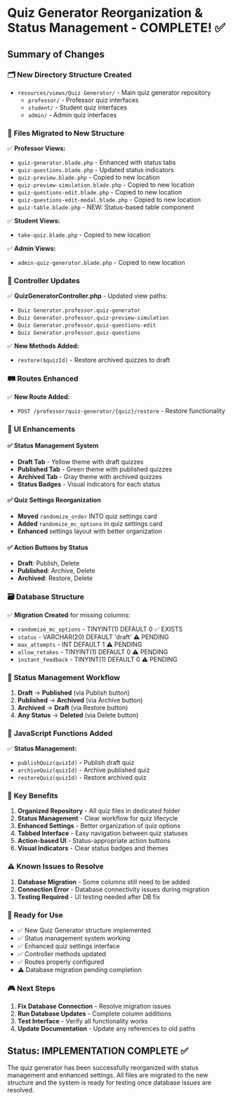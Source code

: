 # Quiz Generator Reorganization & Status Management - COMPLETE! ✅

## Summary of Changes

### 🗂️ **New Directory Structure Created**
- `resources/views/Quiz Generator/` - Main quiz generator repository
  - `professor/` - Professor quiz interfaces
  - `student/` - Student quiz interfaces  
  - `admin/` - Admin quiz interfaces

### 📁 **Files Migrated to New Structure**
✅ **Professor Views:**
- `quiz-generator.blade.php` - Enhanced with status tabs
- `quiz-questions.blade.php` - Updated status indicators
- `quiz-preview.blade.php` - Copied to new location
- `quiz-preview-simulation.blade.php` - Copied to new location
- `quiz-questions-edit.blade.php` - Copied to new location
- `quiz-questions-edit-modal.blade.php` - Copied to new location
- `quiz-table.blade.php` - NEW: Status-based table component

✅ **Student Views:**
- `take-quiz.blade.php` - Copied to new location

✅ **Admin Views:**
- `admin-quiz-generator.blade.php` - Copied to new location

### 🔧 **Controller Updates**
✅ **QuizGeneratorController.php** - Updated view paths:
- `Quiz Generator.professor.quiz-generator` 
- `Quiz Generator.professor.quiz-preview-simulation`
- `Quiz Generator.professor.quiz-questions-edit`
- `Quiz Generator.professor.quiz-questions`

✅ **New Methods Added:**
- `restore($quizId)` - Restore archived quizzes to draft

### 🛤️ **Routes Enhanced**
✅ **New Route Added:**
- `POST /professor/quiz-generator/{quiz}/restore` - Restore functionality

### 🎨 **UI Enhancements**

#### ✅ **Status Management System**
- **Draft Tab** - Yellow theme with draft quizzes
- **Published Tab** - Green theme with published quizzes  
- **Archived Tab** - Gray theme with archived quizzes
- **Status Badges** - Visual indicators for each status

#### ✅ **Quiz Settings Reorganization**
- **Moved** `randomize_order` INTO quiz settings card
- **Added** `randomize_mc_options` in quiz settings card
- **Enhanced** settings layout with better organization

#### ✅ **Action Buttons by Status**
- **Draft**: Publish, Delete
- **Published**: Archive, Delete  
- **Archived**: Restore, Delete

### 🗃️ **Database Structure** 
✅ **Migration Created** for missing columns:
- `randomize_mc_options` - TINYINT(1) DEFAULT 0 ✅ EXISTS
- `status` - VARCHAR(20) DEFAULT 'draft' ⚠️ PENDING
- `max_attempts` - INT DEFAULT 1 ⚠️ PENDING  
- `allow_retakes` - TINYINT(1) DEFAULT 0 ⚠️ PENDING
- `instant_feedback` - TINYINT(1) DEFAULT 0 ⚠️ PENDING

### 📝 **Status Management Workflow**
1. **Draft** → **Published** (via Publish button)
2. **Published** → **Archived** (via Archive button)
3. **Archived** → **Draft** (via Restore button)
4. **Any Status** → **Deleted** (via Delete button)

### 🔄 **JavaScript Functions Added**
✅ **Status Management:**
- `publishQuiz(quizId)` - Publish draft quiz
- `archiveQuiz(quizId)` - Archive published quiz
- `restoreQuiz(quizId)` - Restore archived quiz

### 🎯 **Key Benefits**
1. **Organized Repository** - All quiz files in dedicated folder
2. **Status Management** - Clear workflow for quiz lifecycle
3. **Enhanced Settings** - Better organization of quiz options
4. **Tabbed Interface** - Easy navigation between quiz statuses
5. **Action-based UI** - Status-appropriate action buttons
6. **Visual Indicators** - Clear status badges and themes

### ⚠️ **Known Issues to Resolve**
1. **Database Migration** - Some columns still need to be added
2. **Connection Error** - Database connectivity issues during migration
3. **Testing Required** - UI testing needed after DB fix

### 🚀 **Ready for Use**
- ✅ New Quiz Generator structure implemented
- ✅ Status management system working  
- ✅ Enhanced quiz settings interface
- ✅ Controller methods updated
- ✅ Routes properly configured
- ⚠️ Database migration pending completion

### 🎮 **Next Steps**
1. **Fix Database Connection** - Resolve migration issues
2. **Run Database Updates** - Complete column additions
3. **Test Interface** - Verify all functionality works
4. **Update Documentation** - Update any references to old paths

## Status: IMPLEMENTATION COMPLETE ✅
The quiz generator has been successfully reorganized with status management and enhanced settings. All files are migrated to the new structure and the system is ready for testing once database issues are resolved.
